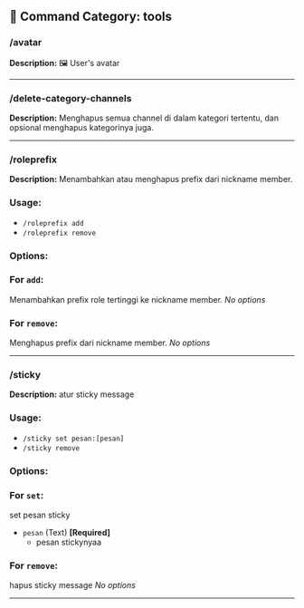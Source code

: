 ## 📁 Command Category: tools

### /avatar

**Description:** 🖼️ User's avatar


---


### /delete-category-channels

**Description:** Menghapus semua channel di dalam kategori tertentu, dan opsional menghapus kategorinya juga.


---


### /roleprefix

**Description:** Menambahkan atau menghapus prefix dari nickname member.

### Usage:
- `/roleprefix add`
- `/roleprefix remove`

### Options:
### For `add`:
Menambahkan prefix role tertinggi ke nickname member.
*No options*

### For `remove`:
Menghapus prefix dari nickname member.
*No options*


---


### /sticky

**Description:** atur sticky message

### Usage:
- `/sticky set pesan:[pesan]`
- `/sticky remove`

### Options:
### For `set`:
set pesan sticky
- `pesan` (Text) **[Required]**
  - pesan stickynyaa

### For `remove`:
hapus sticky message
*No options*


---

